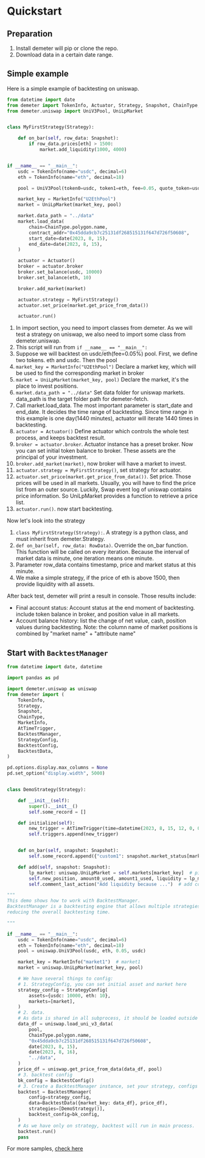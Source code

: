 # Quickstart

## Preparation


1. Install demeter will pip or clone the repo.
2. Download data in a certain date range.

## Simple example

Here is a simple example of backtesting on uniswap.

```python
from datetime import date
from demeter import TokenInfo, Actuator, Strategy, Snapshot, ChainType, MarketInfo
from demeter.uniswap import UniV3Pool, UniLpMarket


class MyFirstStrategy(Strategy):

    def on_bar(self, row_data: Snapshot):
        if row_data.prices[eth] > 1500:
            market.add_liquidity(1000, 4000)


if __name__ == "__main__":
    usdc = TokenInfo(name="usdc", decimal=6)
    eth = TokenInfo(name="eth", decimal=18)

    pool = UniV3Pool(token0=usdc, token1=eth, fee=0.05, quote_token=usdc)

    market_key = MarketInfo("U2EthPool")
    market = UniLpMarket(market_key, pool)

    market.data_path = "../data"
    market.load_data(
        chain=ChainType.polygon.name,
        contract_addr="0x45dda9cb7c25131df268515131f647d726f50608",
        start_date=date(2023, 8, 15),
        end_date=date(2023, 8, 15),
    )

    actuator = Actuator()
    broker = actuator.broker
    broker.set_balance(usdc, 10000)
    broker.set_balance(eth, 10)

    broker.add_market(market)

    actuator.strategy = MyFirstStrategy()
    actuator.set_price(market.get_price_from_data())

    actuator.run()

```

1. In import section, you need to import classes from demeter. As we will test a strategy on uniswap, we also need to
   import some class from demeter.uniswap.
1. This script will run from ```if __name__ == "__main__":```
1. Suppose we will backtest on usdc/eth(fee=0.05%) pool. First, we define two tokens. eth and usdc. Then the pool
1. ```market_key = MarketInfo("U2EthPool")``` Declare a market key, which will be used to find the corresponding market
   in broker
1. ```market = UniLpMarket(market_key, pool)``` Declare the market, it's the place to invest positions.
1. ```market.data_path = "../data"``` Set data folder for uniswap markets. data_path is the target folder path for
   demeter-fetch.
1. Call market.load_data. The most important parameter is start_date and end_date. It decides the time range of
   backtesting. Since time range in this example is one day(1440 minutes), actuator will iterate 1440 times in
   backtesting.
1. ```actuator = Actuator()``` Define actuator which controls the whole test process, and keeps backtest result.
1. ```broker = actuator.broker```. Actuator instance has a preset broker. Now you can set initial token balance to broker. These assets are the principal of
   your investment.
1. ```broker.add_market(market)```, now broker will have a market to invest.
1. ```actuator.strategy = MyFirstStrategy()```, set strategy for actuator.
1. ```actuator.set_price(market.get_price_from_data())```. Set price. Those prices will be used in all markets. Usually,
   you will have to find the price list from an outer source. Luckily, Swap event log of uniswap contains price
   information. So UniLpMarket provides a function to retrieve a price list.
1. ```actuator.run()```. now start backtesting.

Now let's look into the strategy

1. ```class MyFirstStrategy(Strategy):```. A strategy is a python class, and must inherit from demeter.Strategy.
2. ```def on_bar(self, row_data: RowData)```. Override the on_bar function. This function will be called on every
   iteration. Because the interval of market data is minute, one iteration means one minute.
3. Parameter row_data contains timestamp, price and market status at this minute.
4. We make a simple strategy, if the price of eth is above 1500, then provide liquidity with all assets.

After back test, demeter will print a result in console. Those results include:

* Final account status: Account status at the end moment of backtesting. include token balance in broker, and position
  value in all markets.
* Account balance history: list the change of net value, cash, position values during backtesting. Note: the column name
  of market positions is combined by "market name" + "attribute name"

## Start with `BacktestManager`

```python
from datetime import date, datetime

import pandas as pd

import demeter.uniswap as uniswap
from demeter import (
    TokenInfo,
    Strategy,
    Snapshot,
    ChainType,
    MarketInfo,
    AtTimeTrigger,
    BacktestManager,
    StrategyConfig,
    BacktestConfig,
    BacktestData,
)

pd.options.display.max_columns = None
pd.set_option("display.width", 5000)


class DemoStrategy(Strategy):

    def __init__(self):
        super().__init__()
        self.some_record = []

    def initialize(self):
        new_trigger = AtTimeTrigger(time=datetime(2023, 8, 15, 12, 0, 0), do=self.add)
        self.triggers.append(new_trigger)


    def on_bar(self, snapshot: Snapshot):
        self.some_record.append({"custom1": snapshot.market_status[market_key]["openTick"]})

    def add(self, snapshot: Snapshot):
        lp_market: uniswap.UniLpMarket = self.markets[market_key]  # pick our market.
        self.new_position, amount0_used, amount1_used, liquidity = lp_market.add_liquidity(1000, 4000)  # add liquidity
        self.comment_last_action("Add liquidity because ...")  # add comment to last transaction

"""
This demo shows how to work with BacktestManager. 
BacktestManager is a backtesting engine that allows multiple strategies to be executed concurrently, 
reducing the overall backtesting time.

"""

if __name__ == "__main__":
    usdc = TokenInfo(name="usdc", decimal=6)
    eth = TokenInfo(name="eth", decimal=18)
    pool = uniswap.UniV3Pool(usdc, eth, 0.05, usdc)

    market_key = MarketInfo("market1")  # market1
    market = uniswap.UniLpMarket(market_key, pool)

    # We have several things to config:
    # 1. StrategyConfig, you can set initial asset and market here
    strategy_config = StrategyConfig(
        assets={usdc: 10000, eth: 10},
        markets=[market],
    )
    # 2. data.
    # As data is shared in all subprocess, it should be loaded outside the market.
    data_df = uniswap.load_uni_v3_data(
        pool,
        ChainType.polygon.name,
        "0x45dda9cb7c25131df268515131f647d726f50608",
        date(2023, 8, 15),
        date(2023, 8, 16),
        "../data",
    )
    price_df = uniswap.get_price_from_data(data_df, pool)
    # 3. backtest config
    bk_config = BacktestConfig()
    # 3. Create a BacktestManager instance, set your strategy, configs and data.
    backtest = BacktestManager(
        config=strategy_config,
        data=BacktestData({market_key: data_df}, price_df),
        strategies=[DemoStrategy()],
        backtest_config=bk_config,
    )
    # As we have only on strategy, backtest will run in main process.
    backtest.run()
    pass

```

For more samples, [check here](https://github.com/zelos-alpha/demeter/tree/master/samples)